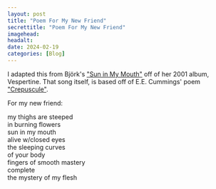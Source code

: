 ```yaml
---
layout: post
title: "Poem For My New Friend"
secrettitle: "Poem For My New Friend"
imagehead: 
headalt: 
date: 2024-02-19
categories: [Blog]
---
```

I adapted this from Björk's <a href="https://www.youtube.com/watch?v=gE2-vfA_hs8">"Sun in My Mouth"</a> off of her 2001 album, Vespertine. That song itself, is based off of E.E. Cummings' poem <a href="https://poets.org/poem/crepuscule">"Crepuscule"</a>.  
  
For my new friend:  
  
my thighs are steeped  
in burning flowers  
sun in my mouth  
alive w/closed eyes  
the sleeping curves  
of your body  
fingers of smooth mastery  
complete  
the mystery of my flesh  